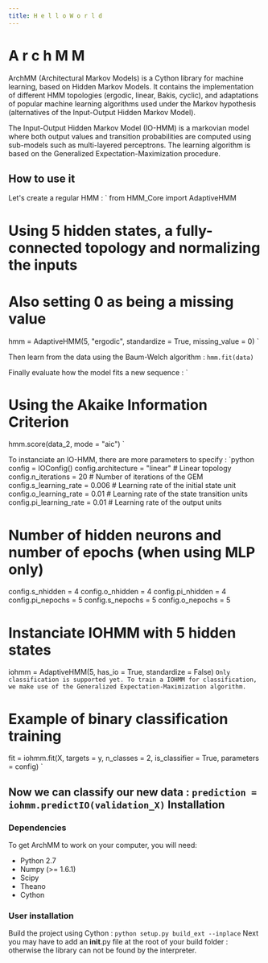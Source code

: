 ```yaml
---
title: H e l l o W o r l d
---
```


A r c h M M
===========
ArchMM (Architectural Markov Models) is a Cython library for machine learning, based on Hidden Markov Models. 
It contains the implementation of different HMM topologies (ergodic, linear, Bakis, cyclic), and adaptations of popular machine learning
algorithms used under the Markov hypothesis (alternatives of the Input-Output Hidden Markov Model). 

The Input-Output Hidden Markov Model (IO-HMM) is a markovian model where both output values and transition probabilities are computed using 
sub-models such as multi-layered perceptrons. The learning algorithm is based on the Generalized Expectation-Maximization procedure.

How to use it
-------------

Let's create a regular HMM :
`
from HMM_Core import AdaptiveHMM

# Using 5 hidden states, a fully-connected topology and normalizing the inputs
# Also setting 0 as being a missing value
hmm = AdaptiveHMM(5, "ergodic", standardize = True, missing_value = 0)
`

Then learn from the data using the Baum-Welch algorithm :
`
hmm.fit(data)
`

Finally evaluate how the model fits a new sequence :
`
# Using the Akaike Information Criterion
hmm.score(data_2, mode = "aic")
`

To instanciate an IO-HMM, there are more parameters to specify :
`python
config = IOConfig()
config.architecture = "linear" # Linear topology
config.n_iterations = 20       # Number of iterations of the GEM
config.s_learning_rate = 0.006 # Learning rate of the initial state unit
config.o_learning_rate = 0.01  # Learning rate of the state transition units
config.pi_learning_rate = 0.01 # Learning rate of the output units

# Number of hidden neurons and number of epochs (when using MLP only)
config.s_nhidden = 4
config.o_nhidden = 4
config.pi_nhidden = 4
config.pi_nepochs = 5
config.s_nepochs = 5
config.o_nepochs = 5

# Instanciate IOHMM with 5 hidden states
iohmm = AdaptiveHMM(5, has_io = True, standardize = False)
`
Only classification is supported yet. To train a IOHMM for classification, we make use
of the Generalized Expectation-Maximization algorithm.
`
# Example of binary classification training
fit = iohmm.fit(X, targets = y, n_classes = 2, is_classifier = True, parameters = config)
`

Now we can classify our new data :
`
prediction = iohmm.predictIO(validation_X)
`
Installation
------------

### Dependencies


To get ArchMM to work on your computer, you will need:

- Python 2.7
- Numpy (>= 1.6.1)
- Scipy
- Theano
- Cython

### User installation

Build the project using Cython :
`
python setup.py build_ext --inplace
`
Next you may have to add an __init__.py file at the root of your build folder :
otherwise the library can not be found by the interpreter.
